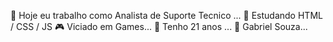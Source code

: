 🔭 Hoje eu trabalho como Analista de Suporte Tecnico ...
🌱 Estudando HTML / CSS / JS
🎮 Viciado em Games...
🥳 Tenho 21 anos ...
🥋 Gabriel Souza...

